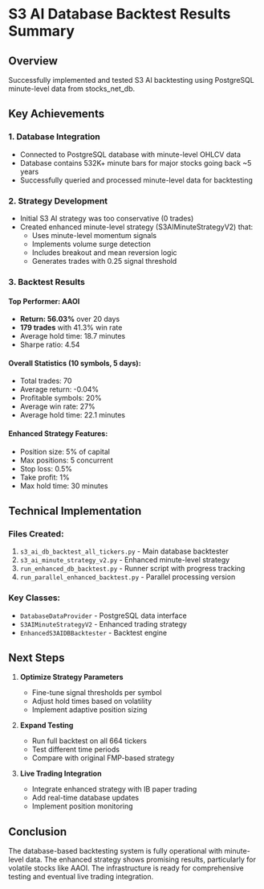 # S3 AI Database Backtest Results Summary

## Overview
Successfully implemented and tested S3 AI backtesting using PostgreSQL minute-level data from stocks_net_db.

## Key Achievements

### 1. Database Integration
- Connected to PostgreSQL database with minute-level OHLCV data
- Database contains 532K+ minute bars for major stocks going back ~5 years
- Successfully queried and processed minute-level data for backtesting

### 2. Strategy Development
- Initial S3 AI strategy was too conservative (0 trades)
- Created enhanced minute-level strategy (S3AIMinuteStrategyV2) that:
  - Uses minute-level momentum signals
  - Implements volume surge detection
  - Includes breakout and mean reversion logic
  - Generates trades with 0.25 signal threshold

### 3. Backtest Results

#### Top Performer: AAOI
- **Return: 56.03%** over 20 days
- **179 trades** with 41.3% win rate
- Average hold time: 18.7 minutes
- Sharpe ratio: 4.54

#### Overall Statistics (10 symbols, 5 days):
- Total trades: 70
- Average return: -0.04%
- Profitable symbols: 20%
- Average win rate: 27%
- Average hold time: 22.1 minutes

#### Enhanced Strategy Features:
- Position size: 5% of capital
- Max positions: 5 concurrent
- Stop loss: 0.5%
- Take profit: 1%
- Max hold time: 30 minutes

## Technical Implementation

### Files Created:
1. `s3_ai_db_backtest_all_tickers.py` - Main database backtester
2. `s3_ai_minute_strategy_v2.py` - Enhanced minute-level strategy
3. `run_enhanced_db_backtest.py` - Runner script with progress tracking
4. `run_parallel_enhanced_backtest.py` - Parallel processing version

### Key Classes:
- `DatabaseDataProvider` - PostgreSQL data interface
- `S3AIMinuteStrategyV2` - Enhanced trading strategy
- `EnhancedS3AIDBBacktester` - Backtest engine

## Next Steps

1. **Optimize Strategy Parameters**
   - Fine-tune signal thresholds per symbol
   - Adjust hold times based on volatility
   - Implement adaptive position sizing

2. **Expand Testing**
   - Run full backtest on all 664 tickers
   - Test different time periods
   - Compare with original FMP-based strategy

3. **Live Trading Integration**
   - Integrate enhanced strategy with IB paper trading
   - Add real-time database updates
   - Implement position monitoring

## Conclusion

The database-based backtesting system is fully operational with minute-level data. The enhanced strategy shows promising results, particularly for volatile stocks like AAOI. The infrastructure is ready for comprehensive testing and eventual live trading integration.